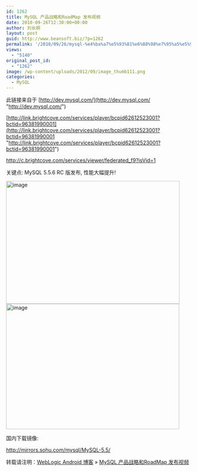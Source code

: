 ```yaml
---
id: 1262
title: MySQL 产品战略和RoadMap 发布视频
date: 2010-09-26T12:30:00+00:00
author: 刘长炯
layout: post
guid: http://www.beansoft.biz/?p=1262
permalink: '/2010/09/26/mysql-%e4%ba%a7%e5%93%81%e6%88%98%e7%95%a5%e5%92%8croadmap-%e5%8f%91%e5%b8%83%e8%a7%86%e9%a2%91/'
views:
  - "5140"
original_post_id:
  - "1262"
image: /wp-content/uploads/2012/09/image_thumb111.png
categories:
  - MySQL
---
```

此链接来自于 [http://dev.mysql.com/](http://dev.mysql.com/ "http://dev.mysql.com/")

[http://link.brightcove.com/services/player/bcpid62612523001?bctid=96381990001](http://link.brightcove.com/services/player/bcpid62612523001?bctid=96381990001 "http://link.brightcove.com/services/player/bcpid62612523001?bctid=96381990001")

<http://c.brightcove.com/services/viewer/federated_f9?isVid=1> 

关键点: MySQL 5.5.6 RC 版发布, 性能大幅提升!

[<img style="display:inline;border:0;" title="image" src="http://www.beansoft.biz/wp-content/uploads/2010/09/image_thumb11.png" border="0" alt="image" width="473" height="335" />](http://www.beansoft.biz/wp-content/uploads/2010/09/image12.png) [<img style="display:inline;border:0;" title="image" src="http://www.beansoft.biz/wp-content/uploads/2010/09/image_thumb12.png" border="0" alt="image" width="472" height="342" />](http://www.beansoft.biz/wp-content/uploads/2010/09/image13.png)

国内下载镜像:

<http://mirrors.sohu.com/mysql/MySQL-5.5/>

转载请注明：[WebLogic Android 博客](http://www.beansoft.biz) &raquo; [MySQL 产品战略和RoadMap 发布视频](http://www.beansoft.biz/2010/09/26/mysql-%e4%ba%a7%e5%93%81%e6%88%98%e7%95%a5%e5%92%8croadmap-%e5%8f%91%e5%b8%83%e8%a7%86%e9%a2%91/)